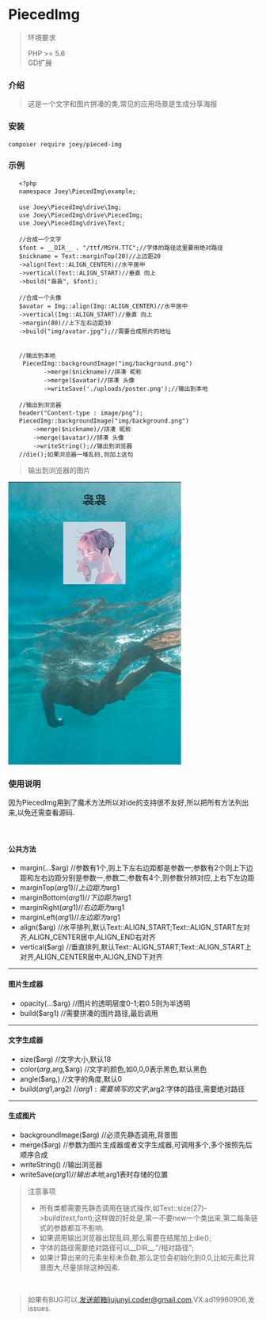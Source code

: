 # PiecedImg
> 环境要求  
>  
> PHP >= 5.6  
> GD扩展 

### 介绍  
> 这是一个文字和图片拼凑的类,常见的应用场景是生成分享海报 

### 安装
```   
composer require joey/pieced-img
```

### 示例
```
   <?php
   namespace Joey\PiecedImg\example;
      
   use Joey\PiecedImg\drive\Img;
   use Joey\PiecedImg\drive\PiecedImg;
   use Joey\PiecedImg\drive\Text;
   
   //合成一个文字
   $font = __DIR__ . "/ttf/MSYH.TTC";//字体的路径这里要用绝对路径
   $nickname = Text::marginTop(20)//上边距20
   ->align(Text::ALIGN_CENTER)//水平居中
   ->vertical(Text::ALIGN_START)//垂直 向上
   ->build("袅袅", $font);
   
   //合成一个头像
   $avatar = Img::align(Img::ALIGN_CENTER)//水平居中
   ->vertical(Img::ALIGN_START)//垂直 向上
   ->margin(80)//上下左右边距30
   ->build("img/avatar.jpg");//需要合成照片的地址
   
   
   //输出到本地
    PiecedImg::backgroundImage("img/background.png")
          ->merge($nickname)//拼凑 昵称
          ->merge($avatar)//拼凑 头像
          ->writeSave('./uploads/poster.png');//输出到本地
   
   //输出到浏览器
   header("Content-type : image/png");
   PiecedImg::backgroundImage("img/background.png")
       ->merge($nickname)//拼凑 昵称
       ->merge($avatar)//拼凑 头像
       ->writeString();//输出到浏览器
   //die();如果浏览器一堆乱码,则加上这句
```
> 输出到浏览器的图片  

![](src/example/img/img.png)

### 使用说明  
因为PiecedImg用到了魔术方法所以对ide的支持很不友好,所以把所有方法列出来,以免还需查看源码.
<br>  
<br>  
#### 公共方法   
* margin(...$arg) //参数有1个,则上下左右边距都是参数一;参数有2个则上下边距和左右边距分别是参数一,参数二;参数有4个,则参数分辨对应,上右下左边距
* marginTop($arg1) //上边距为$arg1
* marginBottom($arg1) //下边距为$arg1  
* marginRight($arg1) //右边距为$arg1  
* marginLeft($arg1) //左边距为$arg1    
* align($arg) //水平排列,默认Text::ALIGN_START;Text::ALIGN_START左对齐,ALIGN_CENTER居中,ALIGN_END右对齐  
* vertical($arg) //垂直排列,默认Text::ALIGN_START;Text::ALIGN_START上对齐,ALIGN_CENTER居中,ALIGN_END下对齐 
----
 #### 图片生成器   
 * opacity(...$arg) //图片的透明层度0-1;若0.5则为半透明
 * build($arg1) //需要拼凑的图片路径,最后调用
 
----
 #### 文字生成器   
 * size($arg) //文字大小,默认18
 * color($arg,$arg,$arg) //文字的颜色,如0,0,0表示黑色,默认黑色
 * angle($arg,) //文字的角度,默认0
 * build($arg1,$arg2) //$arg1:需要填写的文字,$arg2:字体的路径,需要绝对路径
----
 #### 生成图片
 * backgroundImage($arg) //必须先静态调用,背景图
 * merge($arg) //参数为图片生成器或者文字生成器,可调用多个,多个按照先后顺序合成
 * writeString() //输出浏览器
 * writeSave($arg1) //输出本地,$arg1表时存储的位置
 
 > 注意事项
 > * 所有类都需要先静态调用在链式操作,如Text::size(27)->build($text,$font);这样做的好处是,第一不要new一个类出来,第二每条链式的参数都互不影响.
 > * 如果调用输出浏览器出现乱码,那么需要在结尾加上die();
 > * 字体的路径需要绝对路径可以__DIR__."/相对路径";  
 > * 如果计算出来的元素坐标未负数,那么定位会初始化到0,0,比如元素比背景图大,尽量排除这种因素.
 
 <br>
   
 > 如果有BUG可以,发送邮箱liujunyi.coder@gmail.com,VX:ad19960906,发issues.